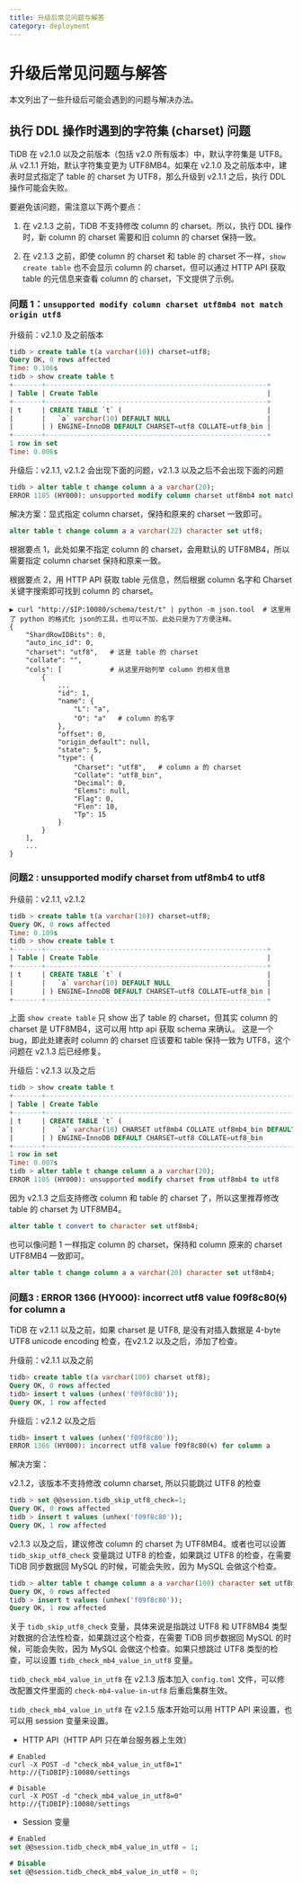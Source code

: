 ```yaml
---
title: 升级后常见问题与解答
category: deployment
---
```


# 升级后常见问题与解答

本文列出了一些升级后可能会遇到的问题与解决办法。

## 执行 DDL 操作时遇到的字符集 (charset) 问题

TiDB 在 v2.1.0 以及之前版本（包括 v2.0 所有版本）中，默认字符集是 UTF8。从 v2.1.1 开始，默认字符集变更为 UTF8MB4。如果在 v2.1.0 及之前版本中，建表时显式指定了 table 的 charset 为 UTF8，那么升级到 v2.1.1 之后，执行 DDL 操作可能会失败。

要避免该问题，需注意以下两个要点：

1. 在 v2.1.3 之前，TiDB 不支持修改 column 的 charset。所以，执行 DDL 操作时，新 column 的 charset 需要和旧 column 的 charset 保持一致。

2. 在 v2.1.3 之前，即使 column 的 charset 和 table 的 charset 不一样，`show create table` 也不会显示 column 的 charset，但可以通过 HTTP API 获取 table 的元信息来查看 column 的 charset，下文提供了示例。

### 问题 1：`unsupported modify column charset utf8mb4 not match origin utf8`

升级前：v2.1.0 及之前版本

```SQL
tidb > create table t(a varchar(10)) charset=utf8;
Query OK, 0 rows affected
Time: 0.106s
tidb > show create table t
+-------+-------------------------------------------------------+
| Table | Create Table                                          |
+-------+-------------------------------------------------------+
| t     | CREATE TABLE `t` (                                    |
|       |   `a` varchar(10) DEFAULT NULL                        |
|       | ) ENGINE=InnoDB DEFAULT CHARSET=utf8 COLLATE=utf8_bin |
+-------+-------------------------------------------------------+
1 row in set
Time: 0.006s
```

升级后：v2.1.1, v2.1.2 会出现下面的问题，v2.1.3 以及之后不会出现下面的问题

```SQL
tidb > alter table t change column a a varchar(20);
ERROR 1105 (HY000): unsupported modify column charset utf8mb4 not match origin utf8
```

解决方案：显式指定 column charset，保持和原来的 charset 一致即可。

```SQL
alter table t change column a a varchar(22) character set utf8;
```

根据要点 1，此处如果不指定 column 的 charset，会用默认的 UTF8MB4，所以需要指定 column charset 保持和原来一致。

根据要点 2，用 HTTP API 获取 table 元信息，然后根据 column 名字和 Charset 关键字搜索即可找到 column 的 charset。

```shell
▶ curl "http://$IP:10080/schema/test/t" | python -m json.tool  # 这里用了 python 的格式化 json的工具，也可以不加，此处只是为了方便注释。
{
    "ShardRowIDBits": 0,
    "auto_inc_id": 0,
    "charset": "utf8",   # 这是 table 的 charset
    "collate": "",
    "cols": [			 # 从这里开始列举 column 的相关信息
        {
            ...
            "id": 1,
            "name": {
                "L": "a",
                "O": "a"   # column 的名字
            },
            "offset": 0,
            "origin_default": null,
            "state": 5,
            "type": {
                "Charset": "utf8",   # column a 的 charset
                "Collate": "utf8_bin",
                "Decimal": 0,
                "Elems": null,
                "Flag": 0,
                "Flen": 10,
                "Tp": 15
            }
        }
    ],
    ...
}
```

### 问题2 : unsupported modify charset from utf8mb4 to utf8

升级前：v2.1.1, v2.1.2

```SQL
tidb > create table t(a varchar(10)) charset=utf8;
Query OK, 0 rows affected
Time: 0.109s
tidb > show create table t
+-------+-------------------------------------------------------+
| Table | Create Table                                          |
+-------+-------------------------------------------------------+
| t     | CREATE TABLE `t` (                                    |
|       |   `a` varchar(10) DEFAULT NULL                        |
|       | ) ENGINE=InnoDB DEFAULT CHARSET=utf8 COLLATE=utf8_bin |
+-------+-------------------------------------------------------+
```

上面 `show create table` 只 show 出了 table 的 charset，但其实 column 的 charset 是 UTF8MB4，这可以用 http api 获取 schema 来确认。 这是一个 bug，即此处建表时 column 的 charset 应该要和 table 保持一致为 UTF8，这个问题在  v2.1.3 后已经修复。

升级后：v2.1.3 以及之后

```SQL
tidb > show create table t
+-------+--------------------------------------------------------------------+
| Table | Create Table                                                       |
+-------+--------------------------------------------------------------------+
| t     | CREATE TABLE `t` (                                                 |
|       |   `a` varchar(10) CHARSET utf8mb4 COLLATE utf8mb4_bin DEFAULT NULL |
|       | ) ENGINE=InnoDB DEFAULT CHARSET=utf8 COLLATE=utf8_bin              |
+-------+--------------------------------------------------------------------+
1 row in set
Time: 0.007s
tidb > alter table t change column a a varchar(20);
ERROR 1105 (HY000): unsupported modify charset from utf8mb4 to utf8
```

因为 v2.1.3 之后支持修改 column 和 table 的 charset 了，所以这里推荐修改 table 的 charset 为 UTF8MB4。

```SQL
alter table t convert to character set utf8mb4;
```

也可以像问题 1 一样指定 column 的 charset，保持和 column 原来的 charset  UTF8MB4 一致即可。

```SQL
alter table t change column a a varchar(20) character set utf8mb4;
```

### 问题3 : ERROR 1366 (HY000): incorrect utf8 value f09f8c80(🌀) for column a

TiDB 在 v2.1.1 以及之前，如果 charset 是 UTF8, 是没有对插入数据是 4-byte UTF8 unicode encoding 检查，在v2.1.2 以及之后，添加了检查。

升级前：v2.1.1 以及之前

```SQL
tidb> create table t(a varchar(100) charset utf8);
Query OK, 0 rows affected
tidb> insert t values (unhex('f09f8c80'));
Query OK, 1 row affected
```

升级后：v2.1.2 以及之后

```SQL
tidb> insert t values (unhex('f09f8c80'));
ERROR 1366 (HY000): incorrect utf8 value f09f8c80(🌀) for column a
```

解决方案：

v2.1.2，该版本不支持修改 column charset, 所以只能跳过 UTF8 的检查

```SQL
tidb > set @@session.tidb_skip_utf8_check=1;
Query OK, 0 rows affected
tidb > insert t values (unhex('f09f8c80'));
Query OK, 1 row affected
```

v2.1.3 以及之后，建议修改 column 的 charset 为 UTF8MB4。或者也可以设置 `tidb_skip_utf8_check` 变量跳过 UTF8 的检查，如果跳过 UTF8 的检查，在需要 TiDB 同步数据回 MySQL 的时候，可能会失败，因为 MySQL 会做这个检查。

```SQL
tidb > alter table t change column a a varchar(100) character set utf8mb4;
Query OK, 0 rows affected
tidb > insert t values (unhex('f09f8c80'));
Query OK, 1 row affected
```

关于 `tidb_skip_utf8_check` 变量，具体来说是指跳过 UTF8 和 UTF8MB4 类型对数据的合法性检查，如果跳过这个检查，在需要 TiDB 同步数据回 MySQL 的时候，可能会失败，因为 MySQL 会做这个检查。如果只想跳过 UTF8 类型的检查，可以设置 `tidb_check_mb4_value_in_utf8` 变量。

`tidb_check_mb4_value_in_utf8` 在 v2.1.3 版本加入 `config.toml` 文件，可以修改配置文件里面的 `check-mb4-value-in-utf8` 后重启集群生效。

`tidb_check_mb4_value_in_utf8` 在 v2.1.5 版本开始可以用 HTTP API 来设置，也可以用 session 变量来设置。

* HTTP API（HTTP API 只在单台服务器上生效）
```shell
# Enabled
curl -X POST -d "check_mb4_value_in_utf8=1" http://{TiDBIP}:10080/settings

# Disable
curl -X POST -d "check_mb4_value_in_utf8=0" http://{TiDBIP}:10080/settings
```
* Session 变量
```SQL
# Enabled
set @@session.tidb_check_mb4_value_in_utf8 = 1;

# Disable
set @@session.tidb_check_mb4_value_in_utf8 = 0;
```
